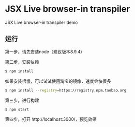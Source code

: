 # JSX Live browser-in transpiler
JSX Live browser-in transpiler demo

## 运行
第一步，请先安装node（建议版本8.9.4）

第二步，安装依赖

```bash
$ npm install
```

如果安装很慢，可以试试使用淘宝的镜像，速度会快很多

```bash
$ npm install --registry=https://registry.npm.taobao.org
```

第三步，进行构建

```bash
$ npm start
```

第四步，打开 http://localhost:3000/，预览效果
